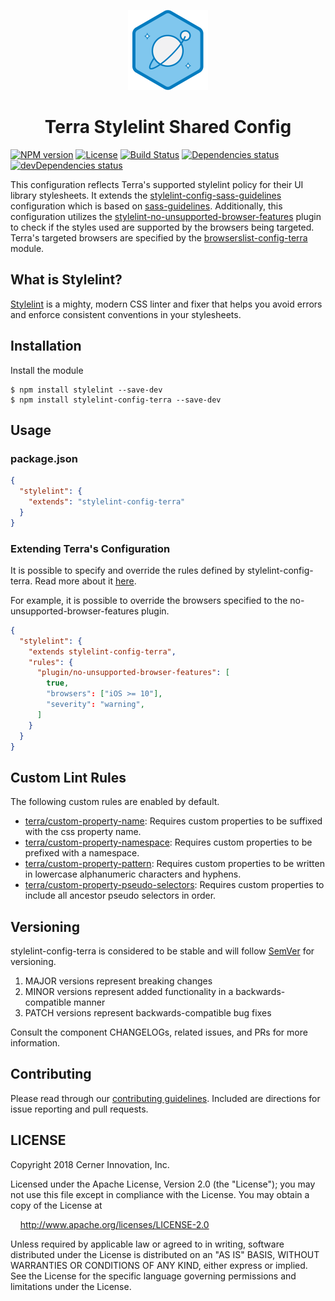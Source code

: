 <!-- Logo -->
<p align="center">
  <img height="128" width="128" src="https://github.com/cerner/stylelint-config-terra/raw/master/terra.png">
</p>

<!-- Name -->
<h1 align="center">
  Terra Stylelint Shared Config
</h1>

[![NPM version](https://badgen.net/npm/v/stylelint-config-terra)](https://www.npmjs.org/package/stylelint-config-terra)
[![License](https://badgen.net/github/license/cerner/stylelint-config-terra)](https://github.com/cerner/stylelint-config-terra/blob/master/LICENSE)
[![Build Status](https://badgen.net/travis/cerner/stylelint-config-terra)](https://travis-ci.org/cerner/stylelint-config-terra)
[![Dependencies status](https://badgen.net/david/dep/cerner/stylelint-config-terra)](https://david-dm.org/cerner/stylelint-config-terra)
[![devDependencies status](https://badgen.net/david/dev/cerner/stylelint-config-terra)](https://david-dm.org/cerner/stylelint-config-terra?type=dev)


This configuration reflects Terra's supported stylelint policy for their UI library stylesheets. It extends the  [stylelint-config-sass-guidelines](https://github.com/bjankord/stylelint-config-sass-guidelines) configuration which is based on [sass-guidelines](https://sass-guidelin.es/). Additionally, this configuration utilizes the [stylelint-no-unsupported-browser-features](https://github.com/ismay/stylelint-no-unsupported-browser-features) plugin to check if the styles used are supported by the browsers being targeted. Terra's targeted browsers are specified by the [browserslist-config-terra](https://github.com/cerner/browserslist-config-terra) module.

## What is Stylelint?

[Stylelint](https://stylelint.io/) is a mighty, modern CSS linter and fixer that helps you avoid errors and enforce consistent conventions in your stylesheets.


## Installation

Install the module

```shell
$ npm install stylelint --save-dev
$ npm install stylelint-config-terra --save-dev
```

## Usage

### package.json

```json
{
  "stylelint": {
    "extends": "stylelint-config-terra"
  }
}
```

### Extending Terra's Configuration
It is possible to specify and override the rules defined by stylelint-config-terra. Read more about it [here](https://stylelint.io/user-guide/configuration/#extends).

For example, it is possible to override the browsers specified to the no-unsupported-browser-features plugin.

```json
{
  "stylelint": {
    "extends stylelint-config-terra",
    "rules": {
      "plugin/no-unsupported-browser-features": [
        true,
        "browsers": ["iOS >= 10"],
        "severity": "warning",
      ]
    }
  }
}
```

## Custom Lint Rules

The following custom rules are enabled by default.

* [terra/custom-property-name](https://github.com/cerner/stylelint-config-terra/blob/master/lib/rules/custom-property-name): Requires custom properties to be suffixed with the css property name.
* [terra/custom-property-namespace](https://github.com/cerner/stylelint-config-terra/blob/master/lib/rules/custom-property-namespace): Requires custom properties to be prefixed with a namespace.
* [terra/custom-property-pattern](https://github.com/cerner/stylelint-config-terra/blob/master/lib/rules/custom-property-pattern): Requires custom properties to be written in lowercase alphanumeric characters and hyphens.
* [terra/custom-property-pseudo-selectors](https://github.com/cerner/stylelint-config-terra/blob/master/lib/rules/custom-property-pseudo-selectors): Requires custom properties to include all ancestor pseudo selectors in order.

## Versioning

stylelint-config-terra is considered to be stable and will follow [SemVer](http://semver.org/) for versioning.
1. MAJOR versions represent breaking changes
2. MINOR versions represent added functionality in a backwards-compatible manner
3. PATCH versions represent backwards-compatible bug fixes

Consult the component CHANGELOGs, related issues, and PRs for more information.

## Contributing

Please read through our [contributing guidelines](CONTRIBUTING.md). Included are directions for issue reporting and pull requests.

## LICENSE

Copyright 2018 Cerner Innovation, Inc.

Licensed under the Apache License, Version 2.0 (the "License"); you may not use this file except in compliance with the License. You may obtain a copy of the License at

&nbsp;&nbsp;&nbsp;&nbsp;http://www.apache.org/licenses/LICENSE-2.0

Unless required by applicable law or agreed to in writing, software distributed under the License is distributed on an "AS IS" BASIS, WITHOUT WARRANTIES OR CONDITIONS OF ANY KIND, either express or implied. See the License for the specific language governing permissions and limitations under the License.
